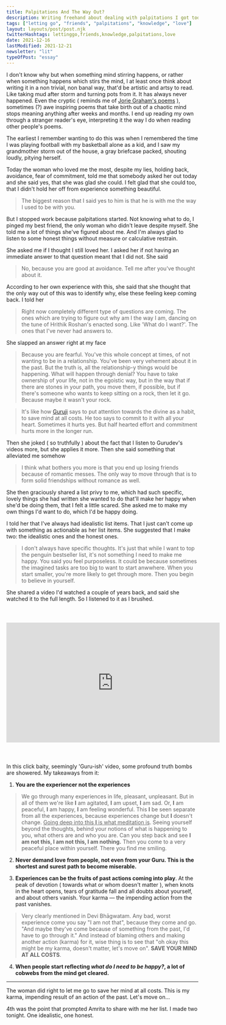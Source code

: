 ```yaml
---
title: Palpitations And The Way Out?
description: Writing freehand about dealing with palpitations I got today, an old friend and love moving on, a good friend who stuck around despite myself and helped me see myself through.
tags: ["letting go", "friends", "palpitations", "knowledge", "love"]
layout: layouts/post/post.njk
twitterHashtags: lettinggo,friends,knowledge,palpitations,love
date: 2021-12-16
lastModified: 2021-12-21
newsletter: "lit"
typeOfPost: "essay"
---
```


I don't know why but when something mind stirring happens, or rather when something happens which stirs the mind, I at least once think about writing it in a non trivial, non banal way, that'd be artistic and artsy to read. Like taking mud after storm and turning pots from it. It has always never happened. Even the cryptic ( reminds me of [Jorie Graham's poems][1] ), sometimes (?) awe inspiring poems that take birth out of a chaotic mind stops meaning anything after weeks and months. I end up reading my own through a stranger reader's eye, interpreting it the way I do when reading other people's poems.

The earliest I remember wanting to do this was when I remembered the time I was playing football with my basketball alone as a kid, and I saw my grandmother storm out of the house, a gray briefcase packed, shouting loudly, pitying herself.

Today the woman who loved me the most, despite my lies, holding back, avoidance, fear of commitment, told me that somebody asked her out today and she said yes, that she was glad she could. I felt glad that she could too, that I didn't hold her off from experience something beautiful. 

> The biggest reason that I said yes to him is that he is with me the way I used to be with you.

But I stopped work because palpitations started. Not knowing what to do, I pinged my best friend, the only woman who didn't leave despite myself. She told me a lot of things she've figured about me. And I'm always glad to listen to some honest things without measure or calculative restrain.

She asked me if I thought I still loved her. I asked her if not having an immediate answer to that question meant that I did not. She said 

> No, because you are good at avoidance. Tell me after you've thought about it.

According to her own experience with this, she said that she thought that the only way out of this was to identify why, else these feeling keep coming back. I told her

> Right now completely different type of questions are coming. The ones which are trying to figure out why am I the way I am, dancing on the tune of Hrithik Roshan's enacted song. Like 'What do I want?'. The ones that I've never had answers to.

She slapped an answer right at my face

> Because you are fearful. You've this whole concept at times, of not wanting to be in a relationship. You've been very vehement about it in the past. But the truth is, all the relationship-y things would be happening. What will happen through denial? You have to take ownership of your life, not in the egoistic way, but in the way that if there are stones in your path, you move them, if possible, but if there's someone who wants to keep sitting on a rock, then let it go. Because maybe it wasn't your rock.

> It's like how [Guruji](https://instagram.com/srisriravishankar) says to put attention towards the divine as a habit, to save mind at all costs. He too says to commit to it with all your heart. Sometimes it hurts yes. But half hearted effort and commitment hurts more in the longer run.

Then she joked ( so truthfully ) about the fact that I listen to Gurudev's videos more, but she applies it more. Then she said something that alleviated me somehow

> I think what bothers you more is that you end up losing friends because of romantic messes. The only way to move through that is to form solid friendships without romance as well.

She then graciously shared a list privy to me, which had such specific, lovely things she had written she wanted to do that'll make her happy when she'd be doing them, that I felt a little scared. She asked me to make my own things I'd want to do, which I'd be happy doing.

I told her that I've always had idealistic list items. That I just can't come up with something as actionable as her list items. She suggested that I make two: the idealistic ones and the honest ones. 

> I don't always have specific thoughts. It's just that while I want to top the penguin bestseller list, it's not something I need to make me happy. You said you feel purposeless. It could be because sometimes the imagined tasks are too big to want to start anwwhere. When you start smaller, you're more likely to get through more. Then you begin to believe in yourself.

She shared a video I'd watched a couple of years back, and said she watched it to the full length. So I listened to it as I brushed.

<iframe style="margin: 40px auto;" width="560" height="315" src="https://www.youtube.com/embed/Wzf1Epu7duc" title="YouTube video player" frameborder="0" allow="accelerometer; autoplay; clipboard-write; encrypted-media; gyroscope; picture-in-picture" allowfullscreen></iframe>

In this click baity, seemingly 'Guru-ish' video, some profound truth bombs are showered. My takeaways from it:

1. **You are the experiencer not the experiences**

> We go through many experiences in life, pleasant, unpleasant. But in all of them we're like **I** am agitated, **I** am upset, **I** am sad. Or, **I** am peaceful, **I** am happy, **I** am feeling wonderful. This **I** be seen separate from all the experiences, because experiences change but **I** doesn't change. <u>Going deep into this **I** is what meditation is</u>. Seeing yourself beyond the thoughts, behind your notions of what is happening to you, what others are and who you are. Can you step back and see **I am not this, I am not this, I am nothing.** Then you come to a very peaceful place within yourself. There you find me smiling.

2. **Never demand love from people, not even from your Guru. This is the shortest and surest path to become miserable.**

3. **Experiences can be the fruits of past actions coming into play**. At the peak of devotion ( towards what or whom doesn't matter ), when knots in the heart opens, tears of gratitude fall and all doubts about yourself, and about others vanish. Your karma — the impending action from the past vanishes.

> Very clearly mentioned in Devi Bhāgwatam. Any bad, worst experience come you say "I am not that", because they come and go. "And maybe they've come because of something from the past, I'd have to go through it." And instead of blaming others and making another action (karma) for it, wise thing is to see that "oh okay this might be my karma, doesn't matter, let's move on". **SAVE YOUR MIND AT ALL COSTS**.

4. **When people start reflecting _what do I need to be happy?_, a lot of cobwebs from the mind get cleared.**

---

The woman did right to let me go to save her mind at all costs. This is my karma, impending result of an action of the past. Let's move on…

4th was the point that prompted Amrita to share with me her list. I made two tonight. One idealistic, one honest.

[1]: https://www.poetryfoundation.org/poets/jorie-graham